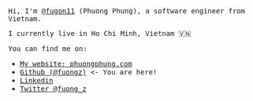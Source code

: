 <samp>Hi, I'm @[fugon11](https://phuongphung.com) (Phuong Phung), a software engineer from Vietnam.</samp>

<samp>I currently live in Ho Chi Minh, Vietnam 🇻🇳</samp>

<samp>You can find me on:</samp>

  - <samp>[My website: phuongphung.com](https://phuongphung.com)</samp>
  - <samp>[Github (@fuongz)](https://github.com/fuongz) <- You are here!</samp>
  - <samp>[Linkedin](https://www.linkedin.com/in/phungthephuong)</samp>
  - <samp>[Twitter @fuong_z](https://twitter.com/fuong_z)</samp>
